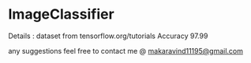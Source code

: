 # ImageClassifier

Details : 
	dataset from tensorflow.org/tutorials
	Accuracy 97.99

any suggestions feel free to contact me @ makaravind11195@gmail.com